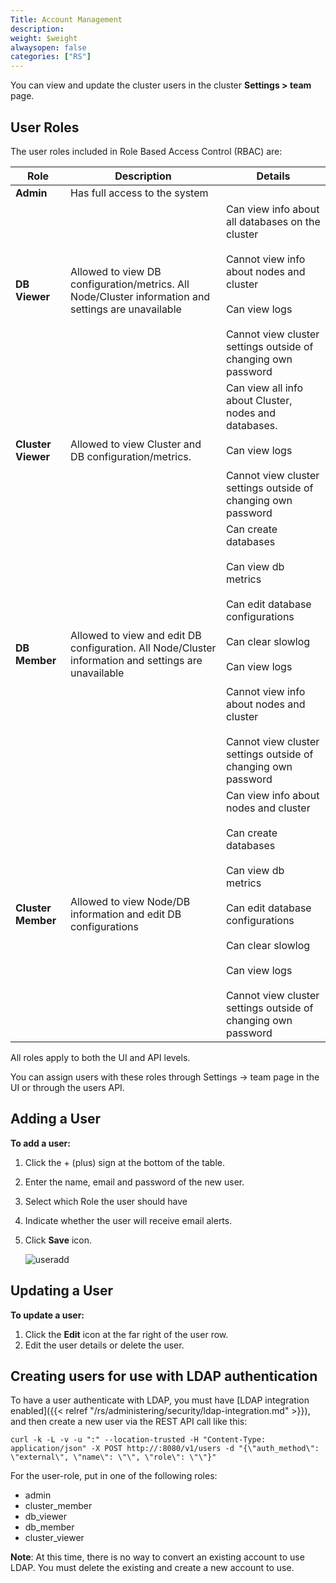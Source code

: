 ```yaml
---
Title: Account Management
description: 
weight: $weight
alwaysopen: false
categories: ["RS"]
---
```

You can view and update the cluster users in the cluster **Settings > team** page.

## User Roles

The user roles included in Role Based Access Control (RBAC) are:

|  **Role** | **Description** | **Details** |
|  ------ | ------ | ------ |
|  **Admin** | Has full access to the system |  |
|  **DB Viewer** | Allowed to view DB configuration/metrics. All Node/Cluster information and settings are unavailable | Can view info about all databases on the cluster<br/><br/>Cannot view info about nodes and cluster<br/><br/>Can view logs<br/><br/>Cannot view cluster settings outside of changing own password |
|  **Cluster Viewer** | Allowed to view Cluster and DB configuration/metrics. | Can view all info about Cluster, nodes and databases.<br/><br/>Can view logs<br/><br/>Cannot view cluster settings outside of changing own password |
|  **DB Member** | Allowed to view and edit DB configuration. All Node/Cluster information and settings are unavailable | Can create databases<br/><br/>Can view db metrics<br/><br/>Can edit database configurations<br/><br/>Can clear slowlog<br/><br/>Can view logs<br/><br/>Cannot view info about nodes and cluster<br/><br/>Cannot view cluster settings outside of changing own password |
|  **Cluster Member** | Allowed to view Node/DB information and edit DB configurations | Can view info about nodes and cluster<br/><br/>Can create databases<br/><br/>Can view db metrics<br/><br/>Can edit database configurations<br/><br/>Can clear slowlog<br/><br/>Can view logs<br/><br/>Cannot view cluster settings outside of changing own password |

All roles apply to both the UI and API levels.

You can assign users with these roles through Settings -\> team page in
the UI or through the users API.

## Adding a User

**To add a user:**

1. Click the + (plus) sign at the bottom of the table.
1. Enter the name, email and password of the new user.
1. Select which Role the user should have
1. Indicate whether the user will receive email alerts.
1. Click **Save** icon.

    ![useradd](/images/rs/useradd-300x101.png)

## Updating a User

**To update a user:**

1. Click the **Edit** icon at the far right of the user row.
1. Edit the user details or delete the user.

## Creating users for use with LDAP authentication

To have a user authenticate with LDAP, you must have [LDAP integration
enabled]({{< relref "/rs/administering/security/ldap-integration.md" >}}),
and then create a new user via the REST API call like this:

```src
curl -k -L -v -u ":" --location-trusted -H "Content-Type: application/json" -X POST http://:8080/v1/users -d "{\"auth_method\": \"external\", \"name\": \"\", \"role\": \"\"}"
```

For the user-role, put in one of the following roles:

- admin
- cluster_member
- db_viewer
- db_member
- cluster_viewer

**Note**: At this time, there is no way to convert an existing account
to use LDAP. You must delete the existing and create a new account to
use.
